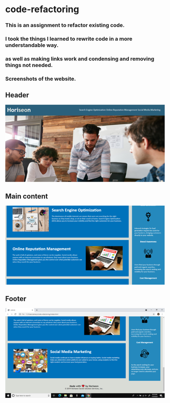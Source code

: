 # code-refactoring
### This is an assignment to refactor existing code.
### I took the things I learned to rewrite code in a more understandable way.
### as well as making links work and condensing and removing things not needed.
### Screenshots of the website.
## Header
![Header area of website](./assets/images/readme/header.png)
## Main content
![main content ofthe website](./assets/images/readme/main_content.png)
## Footer
![Footer of the website](./assets/images/readme/footer.png) 